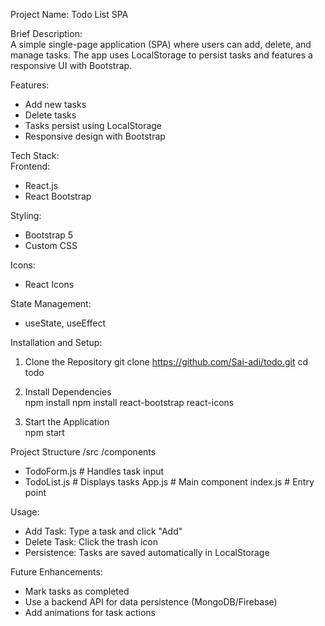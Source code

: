 Project Name: Todo List SPA  

Brief Description:  
A simple single-page application (SPA) where users can add, delete, and manage tasks. The app uses LocalStorage to persist tasks and features a responsive UI with Bootstrap.  

Features:  
- Add new tasks  
- Delete tasks  
- Tasks persist using LocalStorage  
- Responsive design with Bootstrap  

Tech Stack:  
Frontend:  
- React.js  
- React Bootstrap  

Styling:  
- Bootstrap 5  
- Custom CSS  

Icons:  
- React Icons  

State Management:  
- useState, useEffect  

Installation and Setup:  

1. Clone the Repository
git clone https://github.com/Sai-adi/todo.git
cd todo


2. Install Dependencies  
npm install
npm install react-bootstrap react-icons


3. Start the Application  
npm start

Project Structure
/src
/components
- TodoForm.js # Handles task input
- TodoList.js # Displays tasks
App.js # Main component
index.js # Entry point

Usage:  
- Add Task: Type a task and click "Add"  
- Delete Task: Click the trash icon  
- Persistence: Tasks are saved automatically in LocalStorage  

Future Enhancements:  
- Mark tasks as completed  
- Use a backend API for data persistence (MongoDB/Firebase)  
- Add animations for task actions  
